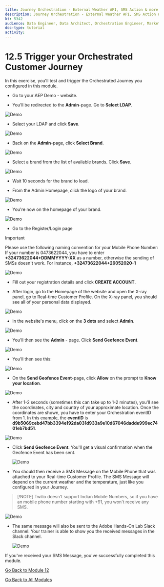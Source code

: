 ```yaml
---
title: Journey Orchestration - External Weather API, SMS Action & more - Trigger your Orchestrated Customer Journey
description: Journey Orchestration - External Weather API, SMS Action & more - Trigger your Orchestrated Customer Journey
kt: 5342
audience: Data Engineer, Data Architect, Orchestration Engineer, Marketer
doc-type: tutorial
activity: 
---
```


# 12.5 Trigger your Orchestrated Customer Journey

In this exercise, you'll test and trigger the Orchestrated Journey you configured in this module.

* Go to your AEP Demo - website.

* You'll be redirected to the **Admin**-page. Go to **Select LDAP**.

![Demo](./images/1.png)

* Select your LDAP and click **Save**.

![Demo](./images/1a.png)

* Back on the **Admin**-page, click **Select Brand**.

![Demo](./images/2.png)

* Select a brand from the list of available brands. Click **Save**.

![Demo](./images/3.png)

* Wait 10 seconds for the brand to load.

* From the Admin Homepage, click the logo of your brand.

![Demo](./images/3a.png)

* You're now on the homepage of your brand.

![Demo](./images/lb_home.png)

* Go to the Register/Login page
  
>[!IMPORTANT]
>
> Please use the following naming convention for your Mobile Phone Number:
> If your number is 0473622044, you have to enter **+32473622044+DDMMYYYY-XX** as a number, otherwise the sending of SMSs doesn't work. For instance, **+32473622044+26052020-1**
  
  ![Demo](./images/lb_register.png)

* Fill out your registration details and click **CREATE ACCOUNT**.

* After login, go to the Homepage of the website and open the X-ray panel, go to Real-time Customer Profile. On the X-ray panel, you should see all of your personal data displayed.

![Demo](./images/lb_x_loggedin.png)

* In the website's menu, click on the **3 dots** and select **Admin**.

![Demo](./images/gf10.png)

* You'll then see the **Admin** - page. Click **Send Geofence Event**.

![Demo](./images/gf13.png)

* You'll then see this:

![Demo](./images/gf14.png)

* On the **Send Geofence Event**-page, click **Allow** on the prompt to **Know your location**.

![Demo](./images/gf15.png)

* After 1-2 seconds (sometimes this can take up to 1-2 minutes), you'll see the coordinates, city and country of your approximate location. Once the coordinates are shown, you have to enter your Orchestration eventID from 1. In this example, the **eventID** is **d9b5069cebd47bb3394e192da031d933a9e10d67046dadde999ec7401eb7bd51**.

![Demo](./images/gf16.png)

* Click **Send Geofence Event**. You'll get a visual confirmation when the Geofence Event has been sent.

  ![Demo](./images/gf17.png)

* You should then receive a SMS Message on the Mobile Phone that was attached to your Real-time Customer Profile. The SMS Message will depend on the current weather and the temperature, just like you configured in your Journey.

>[!NOTE] Twilio doesn't support Indian Mobile Numbers, so if you have an mobile phone number starting with +91, you won't receive any SMS. 

  ![Demo](./images/gf19.png)

* The same message will also be sent to the Adobe Hands-On Lab Slack channel. Your trainer is able to show you the received messages in the Slack channel.
  
  ![Demo](./images/gf18.png)

If you've received your SMS Message, you've successfully completed this module.  

[Go Back to Module 12](journey-orchestration-external-weather-api-sms.md)

[Go Back to All Modules](../../overview.md)
